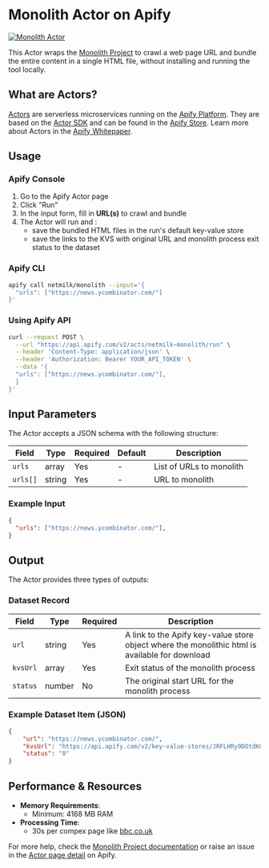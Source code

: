 # Monolith Actor on Apify

[![Monolith Actor](https://apify.com/actor-badge?actor=netmilk/monolith)](https://apify.com/netmilk/monolith?fpr=monolith)

This Actor wraps the [Monolith Project](https://monolithproject.xyz/) to crawl a web page URL and bundle the entire content in a single HTML file, without installing and running the tool locally.

## What are Actors?
[Actors](https://docs.apify.com/platform/actors?fpr=monolith) are serverless microservices running on the [Apify Platform](https://apify.com/?fpr=monolith). They are based on the [Actor SDK](https://docs.apify.com/sdk/js?fpr=monolith) and can be found in the [Apify Store](https://apify.com/store?fpr=monolith). Learn more about Actors in the [Apify Whitepaper](https://whitepaper.actor?fpr=monolith).

## Usage

### Apify Console

1. Go to the Apify Actor page
2. Click "Run"
3. In the input form, fill in **URL(s)** to crawl and bundle
4. The Actor will run and :
    - save the bundled HTML files in the run's default key-value store
    - save the links to the KVS with original URL and monolith process exit status to the dataset


### Apify CLI

```bash
apify call netmilk/monolith --input='{
  "urls": ["https://news.ycombinator.com/"]
}'
```

### Using Apify API

```bash
curl --request POST \
  --url "https://api.apify.com/v2/acts/netmilk~monolith/run" \
  --header 'Content-Type: application/json' \
  --header 'Authorization: Bearer YOUR_API_TOKEN' \
  --data '{
  "urls": ["https://news.ycombinator.com/"],
  }
}'
```

## Input Parameters

The Actor accepts a JSON schema with the following structure:

| Field | Type | Required | Default | Description |
|-------|------|----------|---------|-------------|
| `urls` | array | Yes | - | List of URLs to monolith |
| `urls[]` | string | Yes | - | URL to monolith |


### Example Input

```json
{
  "urls": ["https://news.ycombinator.com/"],
}
```

## Output

The Actor provides three types of outputs:

### Dataset Record

| Field | Type | Required | Description |
|-------|------|----------|-------------|
| `url` | string | Yes | A link to the Apify key-value store object where the monolithic html is available for download |
| `kvsUrl` | array | Yes | Exit status of the monolith process |
| `status`| number | No | The original start URL for the monolith process |

### Example Dataset Item (JSON)

```json
{
    "url": "https://news.ycombinator.com/",
    "kvsUrl": "https://api.apify.com/v2/key-value-stores/JRFLHRy9DOtdKGpdm/records/https___news.ycombinator.com_",
    "status": "0"
}
```

## Performance & Resources

- **Memory Requirements**:
  - Minimum: 4168 MB RAM
- **Processing Time**:
  - 30s per compex page like [bbc.co.uk](https://bbc.co.uk)


For more help, check the [Monolith Project documentation](https://github.com/Y2Z/monolith) or raise an issue in the [Actor page detail](https://apify.com/netmilk/monolith?fpr=monolith) on Apify.


